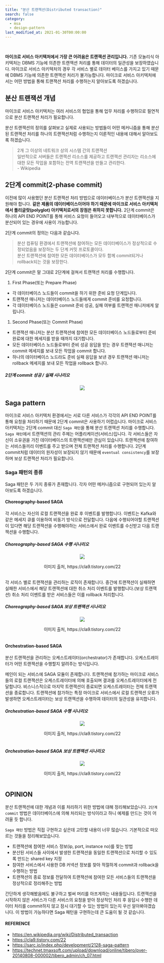 ```yaml
---
title: "분산 트랜잭션(Distributed transaction)"
search: false
category:
  - msa
  - design-pattern
last_modified_at: 2021-01-30T00:00:00
---
```


<br>

**마이크로 서비스 아키텍처에서 가장 큰 어려움은 트랜잭션 관리입니다.** 
기존 모놀리식 아키텍처는 DBMS 기능에 의존한 트랜잭션 처리를 통해 데이터의 일관성을 보장하였습니다. 
마이크로 서비스 아키텍처의 경우 각 서비스 별로 데이터 베이스를 가지고 있기 때문에 DBMS 기능에 의존한 트랜잭션 처리가 불가능합니다. 
마이크로 서비스 아키텍처에서는 어떤 방법을 통해 트랜잭션 처리를 수행하는지 알아보도록 하겠습니다.

## 분산 트랜잭션 개념

마이크로 서비스 아키텍처는 여러 서비스의 협업을 통해 업무 처리를 수행하므로 필연적으로 분산 트랜잭션 처리가 필요합니다.

분산 트랜잭션의 정의를 살펴보고 실제로 사용되는 방법들이 어떤 메커니즘을 통해 분산된 트랜잭션 처리를 하나의 트랜잭션처럼 수행하는지 이론적인 내용에 대해서 알아보도록 하겠습니다. 
> 2개 그 이상의 네트워크 상의 시스템 간의 트랜잭션<br>
> 일반적으로 서버들은 트랜잭션 리소스를 제공하고 트랜잭션 관리자는 리소스에 대한 모든 작업을 포함하는 전역 트랜잭션을 만들고 관리한다.<br>
> \- Wikipedia


## 2단계 commit(2-phase commit)
이전에 많이 사용했던 분산 트랜잭션 처리 방법으로 데이터베이스가 분산 트랜잭션을 지원해야 합니다. 
**같은 제품의 데이터베이스이어야 하기 때문에 마이크로 서비스 아키텍처에서 폴리글랏(polyglot) 아키텍처로서의 장점은 취하지 못합니다.** 
2단계 commit은 하나의 API END POINT를 통해 서비스 요청이 들어오고 내부적으로 데이터베이스가 분산되어 있는 경우에 사용이 가능합니다.

2단계 commit의 정의는 다음과 같습니다.
> 분산 컴퓨팅 환경에서 트랜잭션에 참여하는 모든 데이터베이스가 정상적으로 수정되었음을 보장하는 두 단계 커밋 프로토콜이다.<br>
> 분산 트랜잭션에 참여한 모든 데이터베이스가 모두 함께 commit되거나 rollback되는 것을 보장한다.

2단계 commit은 말 그대로 2단계에 걸쳐서 트랜잭션 처리를 수행합니다.
1. First Phase(또는 Prepare Phase)
  - 각 데이터베이스 노드들이 commit을 하기 위한 준비 요청 단계입니다.
  - 트랜잭션 매니저는 데이터베이스 노드들에게 commit 준비를 요청합니다.
  - 각 데이터베이스 노드들은 commit 준비 성공, 실패 여부를 트랜잭션 매니저에게 알립니다.
1. Second Phase(또는 Commit Phase)
  - 트랜잭션 매니저는 분산 트랜잭션에 참여한 모든 데이터베이스 노드들로부터 준비 완료에 대한 메세지를 받을 때까지 대기합니다.
  - 모든 데이터베이스 노드들로부터 준비 성공 응답을 받는 경우 트랜잭션 매니저는 commit 메세지를 보내 모든 작업을 commit 합니다.
  - 하나의 데이터베이스 노드라도 준비 실패 응답을 보낸 경우 트랜잭션 매니저는 rollback 메세지를 보내 모든 작업을 rollback 합니다.

##### 2단계 commit 성공 / 실패 시나리오
<p align="center"><img src="/images/distributed-transaction-1.JPG"></p>

## Saga pattern
마이크로 서비스 아키텍처 환경에서는 서로 다른 서비스가 각각의 API END POINT를 통해 요청을 처리하기 때문에 2단계 commit은 사용하기 어렵습니다. 
마이크로 서비스 아키텍처는 2단계 commit 대신 `Saga 패턴`을 통해 분산 트랜잭션 처리를 수행합니다.
`Saga 패턴`에서 트랜잭션의 관리 주체는 어플리케이션(서비스)입니다. 
각 서비스들은 자신이 소유권을 가진 데이터베이스의 트랜잭션에만 관심이 있습니다. 
트랜잭션에 참여하는 서비스들끼리 이벤트를 주고 받으며 전체 트랜잭션 처리를 수행합니다. 
2단계 commit처럼 데이터의 원자성이 보장되지 않기 때문에 `eventual consistency`를 보장하며 보상 트랜잭션 처리가 필요합니다.

### Saga 패턴의 종류
Saga 패턴은 두 가지 종류가 존재합니다. 
각자 어떤 메커니즘으로 구현되어 있는지 알아보도록 하겠습니다.

#### Choreography-based SAGA
각 서비스는 자신의 로컬 트랜잭션을 완료 후 이벤트를 발행합니다. 
이벤트는 Kafka와 같은 메세지 큐를 이용하여 비동기 방식으로 전달합니다. 
다음에 수행되어야할 트랜잭션이 있다면 해당 트랜잭션을 수행해야하는 서비스에서 완료 이벤트를 수신받고 다음 트랜잭션을 수행합니다. 

##### Choreography-based SAGA 수행 시나리오
<p align="center"><img src="/images/distributed-transaction-2.JPG"></p>
<center>이미지 출처, https://cla9.tistory.com/22</center><br>

각 서비스 별로 트랜잭션을 관리하는 로직이 존재합니다. 
중간에 트랜잭션이 실패하면 실패한 서비스에서 해당 트랜잭션에 대한 취소 처리 이벤트를 발행합니다.(보상 트랜잭션) 
취소 처리 이벤트를 받은 서비스들은 이를 rollback 처리합니다.

##### Choreography-based SAGA 보상 트랜잭션 시나리오
<p align="center"><img src="/images/distributed-transaction-3.JPG"></p>
<center>이미지 출처, https://cla9.tistory.com/22</center><br>

#### Orchestration-based SAGA
분산 트랜잭션을 관리하는 오케스트레이터(orchestrator)가 존재합니다. 
오케스트레이터가 어떤 트랜잭션을 수행할지 알려주는 방식입니다. 

메인이 되는 서비스에 SAGA 모듈이 존재합니다. 
트랜잭션에 참가하는 마이크로 서비스들의 로컬 트랜잭션은 오케스트레이터에 의해 호출되며 결과를 오케스트레이터에게 전달합니다. 
비스니스적으로 마지막 트랜잭션이 종료되면 오케스트레이터는 전체 트랜잭션을 종료합니다. 
트랜잭션에 참가하는 특정 마이크로 서비스에서 로컬 트랜잭션 오류가 발생하면 오케스트레이터는 보상 트랜잭션을 수행하여 데이터의 일관성을 유지합니다.

##### Orchestration-based SAGA 수행 시나리오
<p align="center"><img src="/images/distributed-transaction-4.JPG"></p>
<center>이미지 출처, https://cla9.tistory.com/22</center><br>

##### Orchestration-based SAGA 보상 트랜잭션 시나리오
<p align="center"><img src="/images/distributed-transaction-5.JPG"></p>
<center>이미지 출처, https://cla9.tistory.com/22</center><br>

## OPINION
분산 트랜잭션에 대한 개념과 이를 처리하기 위한 방법에 대해 정리해보았습니다. 
`2단계 commit` 방법은 데이터베이스에 의해 처리되는 방식이라고 하니 예제를 만드는 것이 어려울 듯 합니다. 

`Saga 패턴` 방법은 직접 구현하고 싶은데 고민할 내용이 너무 많습니다. 
기본적으로 떠오르는 것들을 정리해보았습니다. 
- 트랜잭션에 참여한 서비스 정보(ip, port, instance no)를 찾는 방법
- 분산된 서비스들 사이에서 발생한 트랜잭션을 동일한 트랜잭션으로 처리할 수 있도록 만드는 shared key 지정 
- 참여한 서비스에서 사용한 DB 커넥션 정보를 찾아 적절하게 commit과 rollback을 수행하는 방법
- 트랜잭션의 종료 정보를 전달하여 트랜잭션에 참여한 모든 서비스들의 트랜잭션을 정상적으로 정리해주는 방법

간단하게 생각해봤음에도 불구하고 벌써 머리를 아프게하는 내용들입니다. 
트랜잭션을 시작하지 않은 서비스가 다른 서비스의 요청을 받아 정상적인 처리 후 응답시 수행한 데이터 처리를 commit하지 않고 잠시 대기할 수 있는 방법이 있는지 우선 알아봐야겠습니다. 
이 방법이 가능하다면 Saga 패턴을 구현하는데 큰 도움이 될 것 같습니다.

#### REFERENCE
- <https://en.wikipedia.org/wiki/Distributed_transaction>
- <https://cla9.tistory.com/22>
- <https://sarc.io/index.php/development/2128-saga-pattern>
- <https://technet.tmaxsoft.com/upload/download/online/tibero/pver-20140808-000002/tibero_admin/ch_07.html>